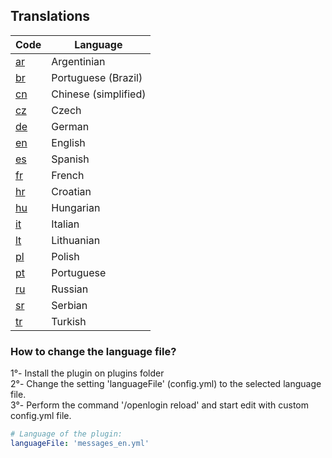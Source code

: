 ## Translations

| Code | Language |
| ---- | -------- |
[ar](https://github.com/nickuc/OpeNLogin/blob/master/openlogin-common/src/main/resources/com/nickuc/openlogin/config/lang/messages_ar.yml) | Argentinian
[br](https://github.com/nickuc/OpeNLogin/blob/master/openlogin-common/src/main/resources/com/nickuc/openlogin/config/lang/messages_br.yml) | Portuguese (Brazil)
[cn](https://github.com/nickuc/OpeNLogin/blob/master/openlogin-common/src/main/resources/com/nickuc/openlogin/config/lang/messages_cn.yml) | Chinese (simplified)
[cz](https://github.com/nickuc/OpeNLogin/blob/master/openlogin-common/src/main/resources/com/nickuc/openlogin/config/lang/messages_cz.yml) | Czech
[de](https://github.com/nickuc/OpeNLogin/blob/master/openlogin-common/src/main/resources/com/nickuc/openlogin/config/lang/messages_de.yml) | German
[en](https://github.com/nickuc/OpeNLogin/blob/master/openlogin-common/src/main/resources/com/nickuc/openlogin/config/lang/messages_en.yml) | English
[es](https://github.com/nickuc/OpeNLogin/blob/master/openlogin-common/src/main/resources/com/nickuc/openlogin/config/lang/messages_es.yml) | Spanish
[fr](https://github.com/nickuc/OpeNLogin/blob/master/openlogin-common/src/main/resources/com/nickuc/openlogin/config/lang/messages_fr.yml) | French
[hr](https://github.com/nickuc/OpeNLogin/blob/master/openlogin-common/src/main/resources/com/nickuc/openlogin/config/lang/messages_hr.yml) | Croatian
[hu](https://github.com/nickuc/OpeNLogin/blob/master/openlogin-common/src/main/resources/com/nickuc/openlogin/config/lang/messages_hu.yml) | Hungarian
[it](https://github.com/nickuc/OpeNLogin/blob/master/openlogin-common/src/main/resources/com/nickuc/openlogin/config/lang/messages_it.yml) | Italian
[lt](https://github.com/nickuc/OpeNLogin/blob/master/openlogin-common/src/main/resources/com/nickuc/openlogin/config/lang/messages_lt.yml) | Lithuanian
[pl](https://github.com/nickuc/OpeNLogin/blob/master/openlogin-common/src/main/resources/com/nickuc/openlogin/config/lang/messages_pl.yml) | Polish
[pt](https://github.com/nickuc/OpeNLogin/blob/master/openlogin-common/src/main/resources/com/nickuc/openlogin/config/lang/messages_pt.yml) | Portuguese
[ru](https://github.com/nickuc/OpeNLogin/blob/master/openlogin-common/src/main/resources/com/nickuc/openlogin/config/lang/messages_ru.yml) | Russian
[sr](https://github.com/nickuc/OpeNLogin/blob/master/openlogin-common/src/main/resources/com/nickuc/openlogin/config/lang/messages_sr.yml) | Serbian
[tr](https://github.com/nickuc/OpeNLogin/blob/master/openlogin-common/src/main/resources/com/nickuc/openlogin/config/lang/messages_tr.yml) | Turkish

### How to change the language file?

1°- Install the plugin on plugins folder <br>
2°- Change the setting 'languageFile' (config.yml) to the selected language file.<br>
3°- Perform the command '/openlogin reload' and start edit with custom config.yml file.
<br>

```yml
# Language of the plugin:
languageFile: 'messages_en.yml'
```